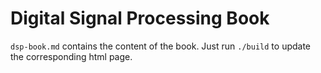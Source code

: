 # Digital Signal Processing Book

`dsp-book.md` contains the content of the book. Just run `./build` to update 
the corresponding html page. 